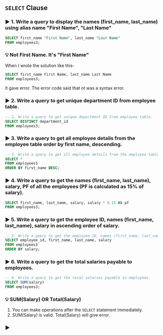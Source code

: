## `SELECT` Clause

### ▶️ 1. Write a query to display the names (first_name, last_name) using alias name "First Name", "Last Name"



```SQL
SELECT first_name "First Name", last_name "Last Name"
FROM employees3; 
```


### 💡 Not First Name. It's "First Name"

When I wrote the solution like this-


```SQL
SELECT first_name First Name, last_name Last Name
FROM employees3;
```

It gave error. The error code said that ot was a syntax error. 




### ▶️ 2. Write a query to get unique department ID from employee table.



```SQL
-- 2. Write a query to get unique department ID from employee table.
SELECT DISTINCT department_id
FROM employees3; 
```





### ▶️ 3. Write a query to get all employee details from the employee table order by first name, descending.


```SQL
-- 3. Write a query to get all employee details from the employee table order by first name, descending.
SELECT *
FROM employees3
ORDER BY first_name DESC;
```




### ▶️ 4. Write a query to get the names (first_name, last_name), salary, PF of all the employees (PF is calculated as 15% of salary).



```SQL
SELECT first_name, last_name, salary, salary * 0.15 AS pf
FROM employees3; 
```




### ▶️ 5. Write a query to get the employee ID, names (first_name, last_name), salary in ascending order of salary.



```SQL
-- 5. Write a query to get the employee ID, names (first_name, last_name), salary in ascending order of salary.
SELECT employee_id, first_name, last_name, salary
FROM employees3
ORDER BY salary; 
```




### ▶️ 6. Write a query to get the total salaries payable to employees.



```SQL
-- 6. Write a query to get the total salaries payable to employees.
SELECT SUM(salary)
FROM employees3; 
```




### 💡 SUM(Salary) OR Total(Salary)


1. You can make operations after the `SELECT` statement immediately.
2. SUM(Salary) is valid. Total(Salary) will give error. 





### ▶️ 
